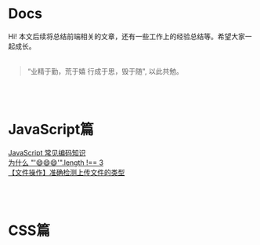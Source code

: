 # Docs

Hi! 本文后续将总结前端相关的文章，还有一些工作上的经验总结等。希望大家一起成长。
<br /><br />
> “业精于勤，荒于嬉 行成于思，毁于随", 以此共勉。

<br /><br />

# JavaScript篇
[JavaScript 常见编码知识](https://github.com/liyinfeng25/Docs/blob/main/JavaScript/JavaScript%20%E5%B8%B8%E8%A7%81%E7%BC%96%E7%A0%81%E7%9F%A5%E8%AF%86.md)
<br />
[为什么 "'😄😄😄'".length !== 3](https://github.com/liyinfeng25/Docs/blob/main/JavaScript/%E5%AD%97%E7%AC%A6%E7%BC%96%E7%A0%81%E7%AF%87/%E4%B8%BA%E4%BB%80%E4%B9%88%20_'%F0%9F%98%84%F0%9F%98%84%F0%9F%98%84'_.length%20!%3D%3D%203.md)
<br />
[【文件操作】准确检测上传文件的类型](https://github.com/liyinfeng25/Docs/blob/main/JavaScript/JavaScript%20%E5%B8%B8%E8%A7%81%E7%BC%96%E7%A0%81%E7%9F%A5%E8%AF%86.pdf)

<br /><br />

# CSS篇

